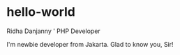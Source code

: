 # hello-world

Ridha Danjanny
'
PHP Developer

I'm newbie developer from Jakarta. Glad to know you, Sir!
